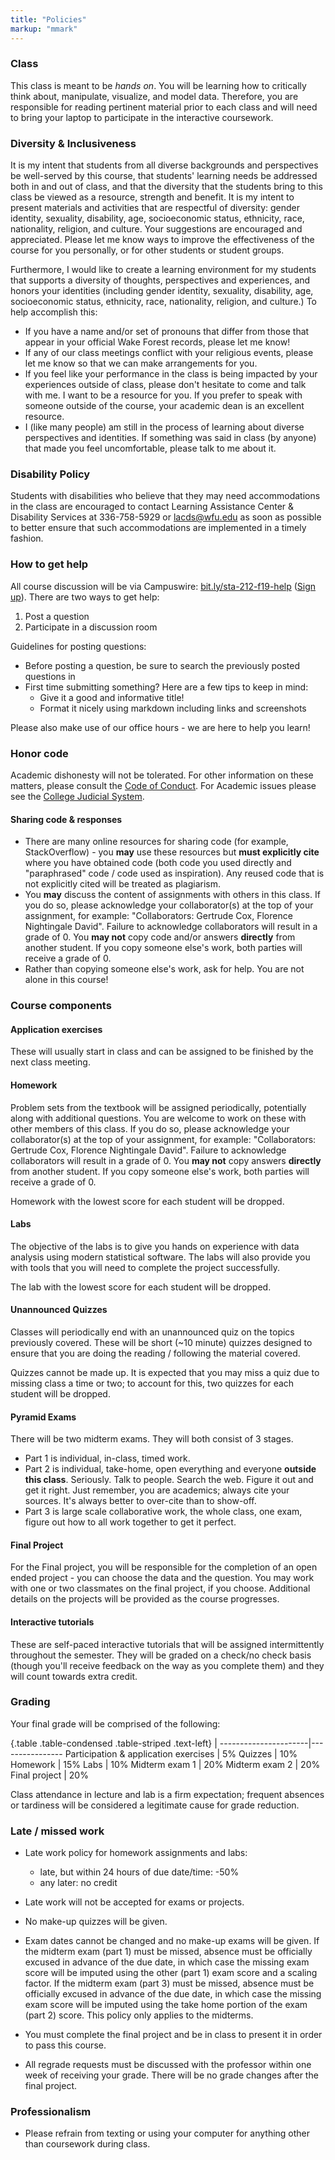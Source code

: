 ```yaml
---
title: "Policies"
markup: "mmark"
---
```


### Class

This class is meant to be _hands on_. You will be learning how to critically think about, manipulate, visualize, and model data. Therefore, you are responsible for reading pertinent material prior to each class and  will need to bring your laptop to participate in the interactive coursework.

### Diversity & Inclusiveness

It is my intent that students from all diverse backgrounds and perspectives be well-served by this course, that students' learning needs be addressed both in and out of class, and that the diversity that the students bring to this class be viewed as a resource, strength and benefit. It is my intent to present materials and activities that are respectful of diversity: gender identity, sexuality, disability, age, socioeconomic status, ethnicity, race, nationality, religion, and culture. Your suggestions are encouraged and appreciated. Please let me know ways to improve the effectiveness of the course for you personally, or for other students or student groups.

Furthermore, I would like to create a learning environment for my students that supports a diversity of thoughts, perspectives and experiences, and honors your identities (including gender identity, sexuality, disability, age, socioeconomic status, ethnicity, race, nationality, religion, and culture.) To help accomplish this:

- If you have a name and/or set of pronouns that differ from those that appear in your official Wake Forest records, please let me know!
- If any of our class meetings conflict with your religious events, please let me know so that we can make arrangements for you.
- If you feel like your performance in the class is being impacted by your experiences outside of class, please don't hesitate to come and talk with me. I want to be a resource for you. If you prefer to speak with someone outside of the course, your academic dean is an excellent resource. 
- I (like many people) am still in the process of learning about diverse perspectives and identities. If something was said in class (by anyone) that made you feel uncomfortable, please talk to me about it.

### Disability Policy

Students with disabilities who believe that they may need accommodations in the class are encouraged to contact Learning Assistance Center & Disability Services at 336-758-5929 or [lacds@wfu.edu](mailto:lacds@wfu.edu) as soon as possible to better ensure that such accommodations are implemented in a timely fashion. 

### How to get help

All course discussion will be via Campuswire: [bit.ly/sta-212-f19-help](https://bit.ly/sta-212-f19-discuss) ([Sign up](https://bit.ly/sta-212-f19-discuss-join)). There are two ways to get help:

1. Post a question
2. Participate in a discussion room

Guidelines for posting questions:

* Before posting a question, be sure to search the previously posted questions in
* First time submitting something? Here are a few tips to keep in mind:
  * Give it a good and informative title!
  * Format it nicely using markdown including links and screenshots
  
Please also make use of our office hours - we are here to help you learn! 

### Honor code

Academic dishonesty will not be tolerated. For other information on these matters, please consult the [Code of Conduct](https://studentconduct.wfu.edu/undergraduate-student-handbook/). For Academic issues please see the [College Judicial System](https://studentconduct.wfu.edu/the-judicial-council/).

#### Sharing code & responses

* There are many online resources for sharing code (for example, StackOverflow) - you **may** use these resources but **must explicitly cite** where you have obtained code (both code you used directly and "paraphrased" code / code used as inspiration). Any reused code that is not explicitly cited will be treated as plagiarism.
* You **may** discuss the content of assignments with others in this class. If you do so, please acknowledge your collaborator(s) at the top of your assignment, for example: "Collaborators: Gertrude Cox, Florence Nightingale David". Failure to acknowledge collaborators will result in a grade of 0. You **may not** copy code and/or answers **directly** from another student. If you copy someone else's work, both parties will receive a grade of 0.
* Rather than copying someone else's work, ask for help. You are not alone in this course!

### Course components

#### Application exercises

These will usually start in class and can be assigned to be finished by the next class meeting. 

#### Homework

Problem sets from the textbook will be assigned periodically, potentially along with additional questions. You are welcome to work on these with other members of this class. If you do so, please acknowledge your collaborator(s) at the top of your assignment, for example: "Collaborators: Gertrude Cox, Florence Nightingale David". Failure to acknowledge collaborators will result in a grade of 0. You **may not** copy answers **directly** from another student. If you copy someone else's work, both parties will receive a grade of 0.

Homework with the lowest score for each student will be dropped.

#### Labs

The objective of the labs is to give you hands on experience with data analysis using modern statistical software. The labs will also provide you with tools that you will need to complete the project successfully.

The lab with the lowest score for each student will be dropped.

#### Unannounced Quizzes

Classes will periodically end with an unannounced quiz on the topics previously covered. These will be short (~10 minute) quizzes designed to ensure that you are doing the reading / following the material covered. 

Quizzes cannot be made up. It is expected that you may miss a quiz due to missing class a time or two; to account for this, two quizzes for each student will be dropped.

#### Pyramid Exams

There will be two midterm exams. They will both consist of 3 stages.

* Part 1 is individual, in-class, timed work.
* Part 2 is individual, take-home, open everything and everyone **outside this class**. Seriously. Talk to people. Search the web. Figure it out and get it right. Just remember, you are academics; always cite your sources. It's always better to over-cite than to show-off.
* Part 3 is large scale collaborative work, the whole class, one exam, figure out how to all work together to get it perfect.

#### Final Project

For the Final project, you will be responsible for the completion of an open ended project - you can choose the data and the question. You may work with one or two classmates on the final project, if you choose. Additional details on the projects will be provided as the course progresses.

#### Interactive tutorials

These are self-paced interactive tutorials that will be assigned intermittently throughout the semester. They will be graded on a check/no check basis (though you'll receive feedback on the way as you complete them) and they will count towards extra credit.

### Grading

Your final grade will be comprised of the following:

{.table .table-condensed .table-striped .text-left}
 <span></span>        | <span></span>
----------------------|----------------
Participation & application exercises       | 5%
Quizzes               | 10%
Homework              | 15%
Labs                  | 10%
Midterm exam 1        | 20%
Midterm exam 2        | 20%
Final project         | 20%

Class attendance in lecture and lab is a firm expectation; frequent absences or tardiness will be considered a legitimate cause for grade reduction.

### Late / missed work

- Late work policy for homework assignments and labs:
    - late, but within 24 hours of due date/time: -50%
    - any later: no credit
    
- Late work will not be accepted for exams or projects.

- No make-up quizzes will be given.

- Exam dates cannot be changed and no make-up exams will be given. If the midterm exam (part 1) must be missed, absence must be officially excused in advance of the due date, in which case the missing exam score will be imputed using the other (part 1) exam score and a scaling factor. If the midterm exam (part 3) must be missed, absence must be officially excused in advance of the due date, in which case the missing exam score will be imputed using the take home portion of the exam (part 2) score. This policy only applies to the midterms.

- You must complete the final project and be in class to present it in order to pass this course.

- All regrade requests must be discussed with the professor within one week of receiving your grade. There will be no grade changes after the final project.

### Professionalism

- Please refrain from texting or using your computer for anything other than coursework during class.

